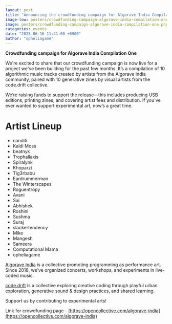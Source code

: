 ```yaml
---
layout: post
title: "Announcing the crowdfunding campaign for Algorave India Compilation One"
image-low: posters/crowdfunding-campaign-algorave-india-compilation-one-low.png
image: posters/crowdfunding-campaign-algorave-india-compilation-one.png
categories: events
date: "2025-06-16 11:41:00 +0900"
author: "opheliagame"
---
```

**Crowdfunding campaign for Algorave India Compilation One**

We're excited to share that our crowdfunding campaign is now live for a project we've been building for the past few months. It’s a compilation of 10 algorithmic music tracks created by artists from the Algorave India community, paired with 10 generative zines by visual artists from the code.drift collective.

We’re raising funds to support the release—this includes producing USB editions, printing zines, and covering artist fees and distribution. If you've ever wanted to support experimental art, now’s a great time.

# Artist Lineup

- nanditi
- Kaldi Moss
- beatnyk
- Trophallaxis
- Spiralynk
- Khoparzi
- Tig3rbabu
- Eardrummerman
- The Winterscapes
- Roguentropy
- Avani
- Sai
- Abhishek
- Roshini
- Sushma 
- Suraj
- slackertendency
- Mike
- Mangesh
- Sameera
- Computational Mama 
- opheliagame 


[Algorave India](https://algorave.in) is a collective promoting programming as performance art. Since 2018, we’ve organized concerts, workshops, and experiments in live-coded music.

[code.drift](https://www.ajaibghar.com/codedrift) is a collective exploring creative coding through playful urban exploration, generative sound & design practices, and shared learning.

Support us by contributing to experimental arts! 

Link for crowdfunding page - [https://opencollective.com/algorave-india](https://opencollective.com/algorave-india) 